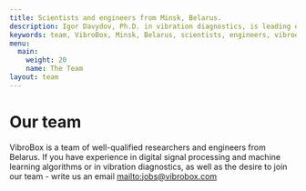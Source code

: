 ```yaml
---
title: Scientists and engineers from Minsk, Belarus.
description: Igor Davydov, Ph.D. in vibration diagnostics, is leading our scientists and hardware engineers. Alexander Borsuk helps our software engineers to scale world wide with his MAPS.ME experience.
keywords: team, VibroBox, Minsk, Belarus, scientists, engineers, vibrodiagnosts, DSP, hardware
menu:
  main:
    weight: 20
    name: The Team
layout: team
---
```


# Our team

VibroBox is a team of well-qualified researchers and engineers from Belarus. If you have experience in digital signal processing and machine learning algorithms or in vibration diagnostics, as well as the desire to join our team - write us an email <mailto:jobs@vibrobox.com>